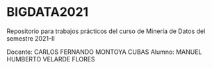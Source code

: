 # BIGDATA2021
Repositorio para trabajos prácticos del curso de Minería de Datos del semestre 2021-II

Docente: CARLOS FERNANDO MONTOYA CUBAS
Alumno: MANUEL HUMBERTO VELARDE FLORES
